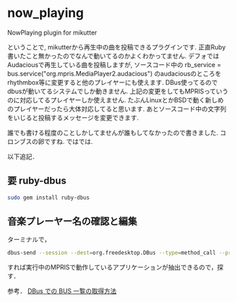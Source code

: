 now_playing
===========

NowPlaying plugin for mikutter

ということで, mikutterから再生中の曲を投稿できるプラグインです.
正直Ruby書いたこと無かったのでなんで動いてるのかよくわかってません.
デフォではAudaciousで再生している曲を投稿しますが, ソースコード中の
rb_service = bus.service("org.mpris.MediaPlayer2.audacious")
のaudaciousのところをrhythmbox等に変更すると他のプレイヤーにも使えます.
DBus使ってるのでdbusが動いてるシステムでしか動きません.
上記の変更をしてもMPRISっていうのに対応してるプレイヤーしか使えません.
たぶんLinuxとかBSDで動く新しめのプレイヤーだったら大体対応してると思います.
あとソースコード中の文字列をいじると投稿するメッセージを変更できます.

誰でも書ける程度のことしかしてませんが誰もしてなかったので書きました. コロンブスの卵ですね.
ではでは.


以下追記．
## 要 ruby-dbus
```bash
sudo gem install ruby-dbus
```

## 音楽プレーヤー名の確認と編集
ターミナルで，
```bash
dbus-send --session --dest=org.freedesktop.DBus --type=method_call --print-reply /org/freedesktop/DBus org.freedesktop.DBus.ListNames | grep mpris
```
すれば実行中のMPRISで動作しているアプリケーションが抽出できるので，探す．

参考．
[DBus での BUS 一覧の取得方法](http://qiita.com/TNaruto/items/d481b4b5446f77ac556b)